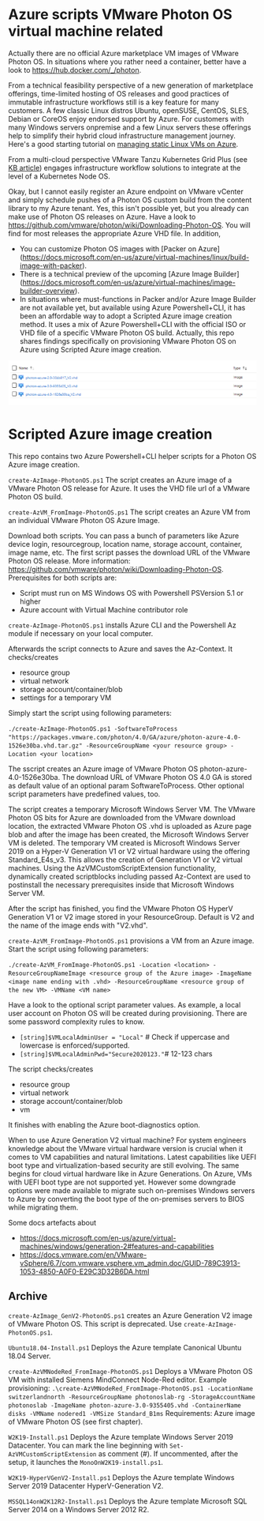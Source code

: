 # Azure scripts VMware Photon OS virtual machine related

Actually there are no official Azure marketplace VM images of VMware Photon OS. In situations where you rather need a container, better have a look to https://hub.docker.com/_/photon.

From a technical feasibility perspective of a new generation of marketplace offerings, time-limited hosting of OS releases and good practices of immutable infrastructure workflows still is a key feature for many customers. A few classic Linux distros Ubuntu, openSUSE, CentOS, SLES, Debian or CoreOS enjoy endorsed support by Azure. For customers with many Windows servers onpremise and a few Linux servers these offerings help to simplify their hybrid cloud infrastructure management journey. Here's a good starting tutorial on [managing static Linux VMs on Azure](https://docs.microsoft.com/en-us/azure/virtual-machines/windows/tutorial-custom-images).

From a multi-cloud perspective VMware Tanzu Kubernetes Grid Plus (see [KB article](https://kb.vmware.com/s/article/78173)) engages infrastructure workflow solutions to integrate at the level of a Kubernetes Node OS.

Okay, but I cannot easily register an Azure endpoint on VMware vCenter and simply schedule pushes of a Photon OS custom build from the content library to my Azure tenant. Yes, this isn't possible yet, but you already can make use of Photon OS releases on Azure. Have a look to https://github.com/vmware/photon/wiki/Downloading-Photon-OS. You will find for most releases the appropriate Azure VHD file.
In addition,
- You can customize Photon OS images with [Packer on Azure] (https://docs.microsoft.com/en-us/azure/virtual-machines/linux/build-image-with-packer).
- There is a technical preview of the upcoming [Azure Image Builder] (https://docs.microsoft.com/en-us/azure/virtual-machines/image-builder-overview).
- In situations where must-functions in Packer and/or Azure Image Builder are not available yet, but available using Azure Powershell+CLI, it has been an affordable way to adopt a Scripted Azure image creation method. It uses a mix of Azure Powershell+CLI with the official ISO or VHD file of a specific VMware Photon OS build. Actually, this repo shares findings specifically on provisioning VMware Photon OS on Azure using Scripted Azure image creation.

![VMware Photon OS Azure Images](https://github.com/dcasota/azure-scripts/blob/master/VMware-Photon-OS-Azure-Images.png)


# Scripted Azure image creation
This repo contains two Azure Powershell+CLI helper scripts for a Photon OS Azure image creation.

```create-AzImage-PhotonOS.ps1```
The script creates an Azure image of a VMware Photon OS release for Azure. It uses the VHD file url of a VMware Photon OS build.

```create-AzVM_FromImage-PhotonOS.ps1```
The script creates an Azure VM from an individual VMware Photon OS Azure Image.

Download both scripts. You can pass a bunch of parameters like Azure device login, resourcegroup, location name, storage account, container, image name, etc. The first script passes the download URL of the VMware Photon OS release. More information: https://github.com/vmware/photon/wiki/Downloading-Photon-OS.
Prerequisites for both scripts are:
- Script must run on MS Windows OS with Powershell PSVersion 5.1 or higher
- Azure account with Virtual Machine contributor role

```create-AzImage-PhotonOS.ps1``` installs Azure CLI and the Powershell Az module if necessary on your local computer.

Afterwards the script connects to Azure and saves the Az-Context. It checks/creates
- resource group
- virtual network
- storage account/container/blob
- settings for a temporary VM

Simply start the script using following parameters: 

```./create-AzImage-PhotonOS.ps1 -SoftwareToProcess "https://packages.vmware.com/photon/4.0/GA/azure/photon-azure-4.0-1526e30ba.vhd.tar.gz" -ResourceGroupName <your resource group> -Location <your location>```

The sscript creates an Azure image of VMware Photon OS photon-azure-4.0-1526e30ba. The download URL of VMware Photon OS 4.0 GA is stored as default value of an optional param SoftwareToProcess. Other optional script parameters have predefined values, too.

The script creates a temporary Microsoft Windows Server VM. The VMware Photon OS bits for Azure are downloaded from the VMware download location, the extracted VMware Photon OS .vhd is uploaded as Azure page blob and after the image has been created, the Microsoft Windows Server VM is deleted. The temporary VM created is Microsoft Windows Server 2019 on a Hyper-V Generation V1 or V2 virtual hardware using the offering Standard_E4s_v3. This allows the creation of Generation V1 or V2 virtual machines. Using the AzVMCustomScriptExtension functionality, dynamically created scriptblocks including passed Az-Context are used to postinstall the necessary prerequisites inside that Microsoft Windows Server VM. 

After the script has finished, you find the VMware Photon OS HyperV Generation V1 or V2 image stored in your ResourceGroup. Default is V2 and the name of the image ends with "V2.vhd".

```create-AzVM_FromImage-PhotonOS.ps1``` provisions a VM from an Azure image. Start the script using following parameters: 

```./create-AzVM_FromImage-PhotonOS.ps1 -Location <location> -ResourceGroupNameImage <resource group of the Azure image> -ImageName <image name ending with .vhd> -ResourceGroupName <resource group of the new VM> -VMName <VM name>```

Have a look to the optional script parameter values. As example, a local user account on Photon OS will be created during provisioning. There are some password complexity rules to know.
- ```[string]$VMLocalAdminUser = "Local"``` # Check if uppercase and lowercase is enforced/supported.
- ```[string]$VMLocalAdminPwd="Secure2020123."```# 12-123 chars

The script checks/creates
- resource group
- virtual network
- storage account/container/blob
- vm

It finishes with enabling the Azure boot-diagnostics option.


When to use Azure Generation V2 virtual machine?
For system engineers knowledge about the VMware virtual hardware version is crucial when it comes to VM capabilities and natural limitations. Latest capabilities like UEFI boot type and virtualization-based security are still evolving. 
The same begins for cloud virtual hardware like in Azure Generations.
On Azure, VMs with UEFI boot type are not supported yet. However some downgrade options were made available to migrate such on-premises Windows servers to Azure by converting the boot type of the on-premises servers to BIOS while migrating them.

 Some docs artefacts about
- https://docs.microsoft.com/en-us/azure/virtual-machines/windows/generation-2#features-and-capabilities
- https://docs.vmware.com/en/VMware-vSphere/6.7/com.vmware.vsphere.vm_admin.doc/GUID-789C3913-1053-4850-A0F0-E29C3D32B6DA.html



## Archive
```create-AzImage_GenV2-PhotonOS.ps1``` creates an Azure Generation V2 image of VMware Photon OS. This script is deprecated. Use ```create-AzImage-PhotonOS.ps1```.

```Ubuntu18.04-Install.ps1```
Deploys the Azure template Canonical Ubuntu 18.04 Server.

```create-AzVMNodeRed_FromImage-PhotonOS.ps1```
Deploys a VMware Photon OS VM with installed Siemens MindConnect Node-Red editor.
Example provisioning: ```.\create-AzVMNodeRed_FromImage-PhotonOS.ps1 -LocationName switzerlandnorth -ResourceGroupName photonoslab-rg -StorageAccountName photonoslab -ImageName photon-azure-3.0-9355405.vhd -ContainerName disks -VMName nodered1 -VMSize Standard_B1ms```
Requirements: Azure image of VMware Photon OS (see first chapter).

```W2K19-Install.ps1```
Deploys the Azure template Windows Server 2019 Datacenter. You can mark the line beginning with ```Set-AzVMCustomScriptExtension``` as comment (#). If uncommented, after the setup, it launches the ```MonoOnW2K19-install.ps1```.

```W2K19-HyperVGenV2-Install.ps1```
Deploys the Azure template Windows Server 2019 Datacenter HyperV-Generation V2.

```MSSQL14onW2K12R2-Install.ps1```
Deploys the Azure template Microsoft SQL Server 2014 on a Windows Server 2012 R2.
